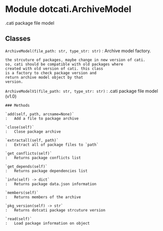 Module dotcati.ArchiveModel
===========================
.cati package file model

Classes
-------

`ArchiveModel(file_path: str, type_str: str)`
:   Archive model factory.
    
    the strcuture of packages, maybe change in new version of cati.
    so, cati should be compatible with old packages where
    created with old version of cati. this class
    is a factory to check package version and
    return archive model object by that
    version.

`ArchiveModelV1(file_path: str, type_str: str)`
:   .cati package file model (v1.0)

    ### Methods

    `add(self, path, arcname=None)`
    :   Add a file to package archive

    `close(self)`
    :   Close package archive

    `extractall(self, path)`
    :   Extract all of package files to `path`

    `get_conflicts(self)`
    :   Returns package conflicts list

    `get_depends(self)`
    :   Returns package dependencies list

    `info(self) ‑> dict`
    :   Returns package data.json information

    `members(self)`
    :   Returns members of the archive

    `pkg_version(self) ‑> str`
    :   Returns dotcati package strcuture version

    `read(self)`
    :   Load package information on object